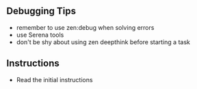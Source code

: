 ## Debugging Tips
- remember to use zen:debug when solving errors
- use Serena tools
- don't be shy about using zen deepthink before starting a task

## Instructions
- Read the initial instructions
